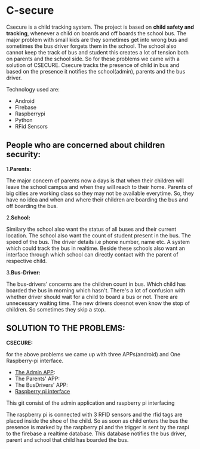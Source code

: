 # C-secure
Csecure is a child tracking system. 
The project is based on **child safety and tracking**, whenever a child on boards and off boards the school bus.
The major problem with small kids are they sometimes get into wrong bus and sometimes the bus driver forgets them in the school. The school also cannot keep the track of bus and student this creates a lot of tension both on parents and the school side. So for these problems we came with a solution of CSECURE. Csecure tracks the presence of child in bus and based on the presence it notifies the school(admin), parents and the bus driver.

Technology used are:
* Android
* Firebase
* Raspberrypi
* Python 
* RFid Sensors


## People who are concerned about children security:

1.**Parents:**

The major concern of parents now a days is that when their children will leave the school campus and when they will reach to their home. Parents of big cities are working class so they may not be available everytime. So, they have no idea and when and where their children are boarding the bus and off boarding the bus.

2.**School:**

Similary the school also want the status of all buses and their current location. The school also want the count of student present in the bus. The speed of the bus. The driver details i.e phone number, name etc. A system which could track the bus in realtime. Beside these schools also want an interface through which school can directly contact with the parent of respective child.

3.**Bus-Driver:**

The bus-drivers' concerns are the children count in bus. Which child has boarded the bus in morning which hasn't. There's a lot of confusion with whether driver should wait for a child to board a bus or not. There are unnecessary waiting time.
The new drivers doesnot even know the stop of children. So sometimes they skip a stop.

## SOLUTION TO THE PROBLEMS:

**CSECURE:**

for the above problems we came up with three APPs(android) and One Raspberry-pi interface.
* [The Admin APP](https://github.com/mahimamandhana0503/C-secure/tree/master/Admin): 
* The Parents' APP:
* The BusDrivers' APP:
* [Raspberry pi interface](https://github.com/mahimamandhana0503/C-secure/blob/master/spifile.py)


This git consist of the admin application and raspberry pi interfacing

The raspberry pi is connected with 3 RFID sensors and the rfid tags are placed inside the shoe of the child. So as soon as child enters the bus the presence is marked by the raspberry pi and the trigger is sent by the raspi to the firebase a realtime database. This database notifies the bus driver, parent and school that child has boarded the bus.




